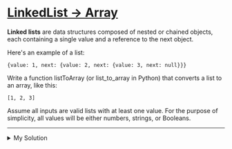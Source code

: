 # [LinkedList -> Array](https://www.codewars.com/kata/557dd2a061f099504a000088)

**Linked lists** are data structures composed of nested or chained objects, each containing a single value and a reference to the next object.

Here's an example of a list:

    {value: 1, next: {value: 2, next: {value: 3, next: null}}}

Write a function listToArray (or list_to_array in Python) that converts a list to an array, like this:

    [1, 2, 3]

Assume all inputs are valid lists with at least one value. For the purpose of simplicity, all values will be either numbers, strings, or Booleans.

---

<details><summary>My Solution</summary>

```js
function listToArray(list) {
  const array = []
  while (list) {
    array.push(list.value)
    list = list.next
  }

  return array
}
```
